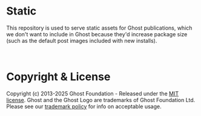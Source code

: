 # Static

This repository is used to serve static assets for Ghost publications, which we don't want to include in Ghost because they'd increase package size (such as the default post images included with new installs).

&nbsp;


# Copyright & License

Copyright (c) 2013-2025 Ghost Foundation - Released under the [MIT license](LICENSE). Ghost and the Ghost Logo are trademarks of Ghost Foundation Ltd. Please see our [trademark policy](https://ghost.org/trademark/) for info on acceptable usage.
